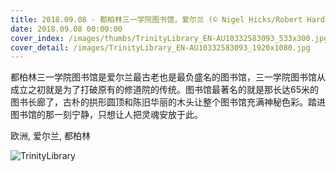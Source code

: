 ```yaml
---
title: 2018.09.08 - 都柏林三一学院图书馆，爱尔兰 (© Nigel Hicks/Robert Harding/Aurora Photos)
date: 2018.09.08 00:00:00
cover_index: /images/thumbs/TrinityLibrary_EN-AU10332583093_533x300.jpg
cover_detail: /images/TrinityLibrary_EN-AU10332583093_1920x1080.jpg
---
```


都柏林三一学院图书馆是爱尔兰最古老也是最负盛名的图书馆，三一学院图书馆从成立之初就是为了打破原有的修道院的传统。图书馆最著名的就是那长达65米的图书长廊了，古朴的拱形圆顶和陈旧华丽的木头让整个图书馆充满神秘色彩。踏进图书馆的那一刻宁静，只想让人把灵魂安放于此。

欧洲, 爱尔兰, 都柏林

![TrinityLibrary](/images/TrinityLibrary_EN-AU10332583093_1920x1080.jpg)

